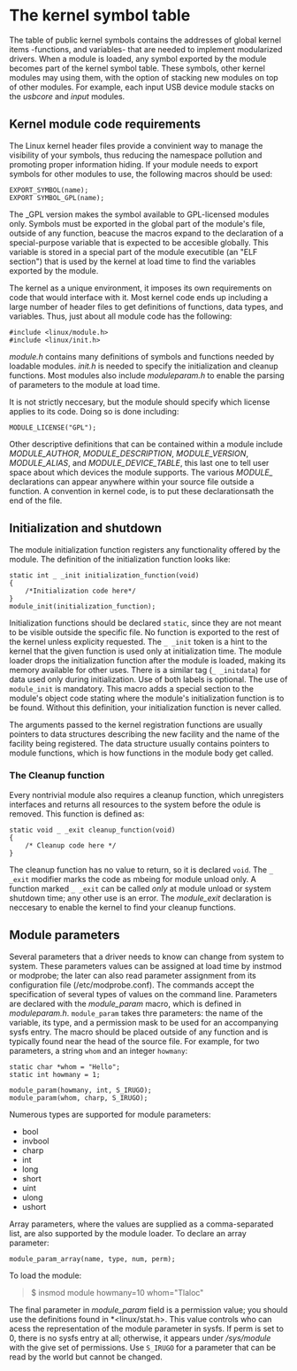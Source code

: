 # The kernel symbol table

The table of public kernel symbols contains the addresses of global kernel items -functions, and variables- that are needed to implement modularized drivers. When a module is loaded, any symbol exported by the module becomes part of the kernel symbol table. These symbols, other kernel modules may using them, with the option of stacking new modules on top of other modules. For example, each input USB device module stacks on the *usbcore* and *input* modules.

## Kernel module code requirements

The Linux kernel header files provide a convinient way to manage the visibility of your symbols, thus reducing the namespace pollution and promoting proper information hiding. If your module needs to export symbols for other modules to use, the following macros should be used:

```
EXPORT_SYMBOL(name);  
EXPORT SYMBOL_GPL(name);  
```
The \_GPL version makes the symbol available to GPL-licensed modules only. Symbols must be exported in the global part of the module's file, outside of any function, beacuse the macros expand to the declaration of a special-purpose variable that is expected to be accesible globally. This variable is stored in a special part of the module executible (an "ELF section") that is used by the kernel at load time to find the variables exported by the module.

The kernel as a unique environment, it imposes its own requirements on code that would interface with it. Most kernel code ends up including a large number of header files to get definitions of functions, data types, and variables. Thus, just about all module code has the following:

```
#include <linux/module.h>  
#include <linux/init.h>  
``` 
*module.h* contains many definitions of symbols and functions needed by loadable modules. *init.h* is needed to specify the initialization and cleanup functions. Most modules also include *moduleparam.h* to enable the parsing of parameters to the module at load time.

It is not strictly neccesary, but the module should specify which license applies to its code. Doing so is done including:
```
MODULE_LICENSE("GPL");
```
Other descriptive definitions that can be contained within a module include *MODULE_AUTHOR*, *MODULE_DESCRIPTION*, *MODULE_VERSION*, *MODULE_ALIAS*, and *MODULE_DEVICE_TABLE*, this last one to tell user space about which devices the module supports.
The various *MODULE_* declarations can appear anywhere within your source file outside a function. A convention in kernel code, is to put these declarationsath the end of the file.

## Initialization and shutdown
The module initialization function registers any functionality offered by the module. The definition of the initialization function looks like:
```
static int _ _init initialization_function(void)  
{  
    /*Initialization code here*/  
}  
module_init(initialization_function);  
```
Initialization functions should be declared ```static```, since they are not meant to be visible outside the specific file. No function is exported to the rest of the kernel unless explicity requested. The ```_ _init``` token is a hint to the kernel that the given function is used only at initialization time. The module loader drops the initialization function after the module is loaded, making its memory available for other uses. There is a similar tag (```_ _initdata```) for data used only during initialization. Use of both labels is optional.
The use of ```module_init``` is mandatory. This macro adds a special section to the module's object code stating where the module's initialization function is to be found. Without this definition, your initialization function is never called.

The arguments passed to the kernel registration functions are usually pointers to data structures describing the new facility and the name of the facility being registered. The data structure usually contains pointers to module functions, which is how functions in the module body get called.

### The Cleanup function
Every nontrivial module also requires a cleanup function, which unregisters interfaces and returns all resources to the system before the odule is removed. This function is defined as:

```
static void _ _exit cleanup_function(void)  
{  
    /* Cleanup code here */
}  
```

The cleanup function has no value to return, so it is declared ```void```. The ```_ _exit``` modifier marks the code as mbeing for module unload only. A function marked `_ _exit` can be called *only* at module unload or system shutdown time; any other use is an error. The *module_exit* declaration is neccesary to enable the kernel to find your cleanup functions.

## Module parameters
Several parameters that a driver needs to know can change from system to system. These parameters values can be assigned at load time by instmod or modprobe; the later can also read parameter assignment from its configuration file (/etc/modprobe.conf). The commands accept the specification of several types of values on the command line.
Parameters are declared with the *module_param* macro, which is defined in *moduleparam.h*. ```module_param``` takes thre parameters: the name of the variable, its type, and a permission mask to be used for an accompanying sysfs entry. The macro should be placed outside of any function and is typically found near the head of the source file. For example, for two parameters, a string ```whom``` and an integer ```howmany```:

```
static char *whom = "Hello";   
static int howmany = 1;   
   
module_param(howmany, int, S_IRUGO);   
module_param(whom, charp, S_IRUGO);   

```

Numerous types are supported for module parameters:
- bool
- invbool
- charp
- int
- long
- short
- uint
- ulong
- ushort

Array parameters, where the values are supplied as a comma-separated list, are also supported by the module loader. To declare an array parameter:
```
module_param_array(name, type, num, perm);

```

To load the module:
> $ insmod module howmany=10 whom="Tlaloc"

The final parameter in *module_param* field is a permission value; you should use the definitions found in *<linux/stat.h>. This value controls who can acess the representation of the module parameter in sysfs. If perm is set to 0, there is no sysfs entry at all; otherwise, it appears under */sys/module* with the give set of permissions. Use ```S_IRUGO``` for a parameter that can be read by the world but cannot be changed.



